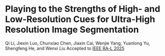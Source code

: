 # Playing to the Strengths of High- and Low-Resolution Cues for Ultra-High Resolution Image Segmentation
Qi Li, Jiexin Luo, Chunxiao Chen, Jiaxin Cai, Wenjie Yang, Yuanlong Yu, Shengfeng He, and Wenxi Liu
Accepted to [IEEE RA-L 2025](https://ieeexplore.ieee.org/abstract/document/11034711)
